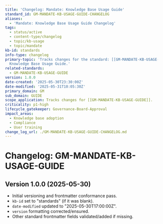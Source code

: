 ```yaml
---
title: 'Changelog: Mandate: Knowledge Base Usage Guide'
standard_id: GM-MANDATE-KB-USAGE-GUIDE-CHANGELOG
aliases:
  - 'Mandate: Knowledge Base Usage Guide Changelog'
tags:
  - status/active
  - content-type/changelog
  - topic/kb-usage
  - topic/mandate
kb-id: standards
info-type: changelog
primary-topic: 'Tracks changes for the standard: [[GM-MANDATE-KB-USAGE-GUIDE]] - Mandate:
  Knowledge Base Usage Guide.'
related-standards:
  - GM-MANDATE-KB-USAGE-GUIDE
version: 1.0.0
date-created: '2025-05-30T23:30:00Z'
date-modified: '2025-05-31T10:05:30Z'
primary_domain: GM
sub_domain: GUIDE
scope_application: Tracks changes for [[GM-MANDATE-KB-USAGE-GUIDE]].
criticality: p1-high
lifecycle_gatekeeper: Governance-Board-Approval
impact_areas:
  - Knowledge base adoption
  - Compliance
  - User training
change_log_url: ./GM-MANDATE-KB-USAGE-GUIDE-CHANGELOG.md
---
```


# Changelog: GM-MANDATE-KB-USAGE-GUIDE

## Version 1.0.0 (2025-05-30)
- Initial versioning and frontmatter conformance pass.
- `kb-id` set to "standards" (if it was blank).
- `date-modified` updated to "2025-05-30T17:00:00Z".
- `version` formatting corrected/ensured.
- Other standard frontmatter fields validated/added if missing.

